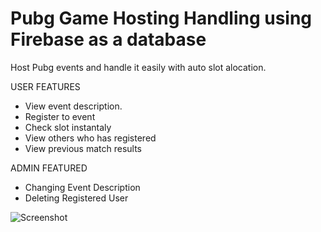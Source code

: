 # Pubg Game Hosting Handling using Firebase as a database

Host Pubg events and handle it easily with auto slot alocation.

USER FEATURES
- View event description.
- Register to event
- Check slot instantaly
- View others who has registered
- View previous match results

ADMIN FEATURED
- Changing Event Description
- Deleting Registered User

![Screenshot](HomePage.jpg)
